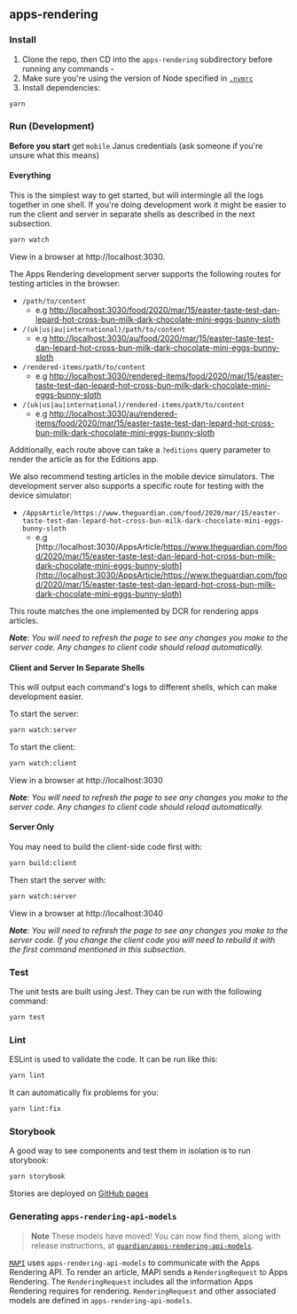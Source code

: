 ## apps-rendering

### Install

1. Clone the repo, then CD into the `apps-rendering` subdirectory before running any commands -
2. Make sure you're using the version of Node specified in [`.nvmrc`](/.nvmrc)
3. Install dependencies:

```sh
yarn
```

### Run (Development)

**Before you start** get `mobile` Janus credentials (ask someone if you're unsure what this means)

#### Everything

This is the simplest way to get started, but will intermingle all the logs together in one shell. If you're doing development work it might be easier to run the client and server in separate shells as described in the next subsection.

```sh
yarn watch
```

View in a browser at http://localhost:3030.

The Apps Rendering development server supports the following routes for testing
articles in the browser:

-   `/path/to/content`
    -   e.g [http://localhost:3030/food/2020/mar/15/easter-taste-test-dan-lepard-hot-cross-bun-milk-dark-chocolate-mini-eggs-bunny-sloth](http://localhost:3030/food/2020/mar/15/easter-taste-test-dan-lepard-hot-cross-bun-milk-dark-chocolate-mini-eggs-bunny-sloth)
-   `/(uk|us|au|international)/path/to/content`
    -   e.g [http://localhost:3030/au/food/2020/mar/15/easter-taste-test-dan-lepard-hot-cross-bun-milk-dark-chocolate-mini-eggs-bunny-sloth](http://localhost:3030/au/food/2020/mar/15/easter-taste-test-dan-lepard-hot-cross-bun-milk-dark-chocolate-mini-eggs-bunny-sloth)
-   `/rendered-items/path/to/content`
    -   e.g [http://localhost:3030/rendered-items/food/2020/mar/15/easter-taste-test-dan-lepard-hot-cross-bun-milk-dark-chocolate-mini-eggs-bunny-sloth](http://localhost:3030/rendered-items/food/2020/mar/15/easter-taste-test-dan-lepard-hot-cross-bun-milk-dark-chocolate-mini-eggs-bunny-sloth)
-   `/(uk|us|au|international)/rendered-items/path/to/content`
    -   e.g [http://localhost:3030/au/rendered-items/food/2020/mar/15/easter-taste-test-dan-lepard-hot-cross-bun-milk-dark-chocolate-mini-eggs-bunny-sloth](http://localhost:3030/au/rendered-items/food/2020/mar/15/easter-taste-test-dan-lepard-hot-cross-bun-milk-dark-chocolate-mini-eggs-bunny-sloth)

Additionally, each route above can take a `?editions` query parameter to render
the article as for the Editions app.

We also recommend testing articles in the mobile device simulators.
The development server also supports a specific route for testing with the
device simulator:

-   `/AppsArticle/https://www.theguardian.com/food/2020/mar/15/easter-taste-test-dan-lepard-hot-cross-bun-milk-dark-chocolate-mini-eggs-bunny-sloth`
    -   e.g [http://localhost:3030/AppsArticle/https://www.theguardian.com/food/2020/mar/15/easter-taste-test-dan-lepard-hot-cross-bun-milk-dark-chocolate-mini-eggs-bunny-sloth](http://localhost:3030/AppsArticle/https://www.theguardian.com/food/2020/mar/15/easter-taste-test-dan-lepard-hot-cross-bun-milk-dark-chocolate-mini-eggs-bunny-sloth)

This route matches the one implemented by DCR for rendering apps articles.

_**Note**: You will need to refresh the page to see any changes you make to the server code. Any changes to client code should reload automatically._

#### Client and Server In Separate Shells

This will output each command's logs to different shells, which can make development easier.

To start the server:

```sh
yarn watch:server
```

To start the client:

```sh
yarn watch:client
```

View in a browser at http://localhost:3030

_**Note**: You will need to refresh the page to see any changes you make to the server code. Any changes to client code should reload automatically._

#### Server Only

You may need to build the client-side code first with:

```sh
yarn build:client
```

Then start the server with:

```sh
yarn watch:server
```

View in a browser at http://localhost:3040

_**Note**: You will need to refresh the page to see any changes you make to the server code. If you change the client code you will need to rebuild it with the first command mentioned in this subsection._

### Test

The unit tests are built using Jest. They can be run with the following command:

```sh
yarn test
```

### Lint

ESLint is used to validate the code. It can be run like this:

```sh
yarn lint
```

It can automatically fix problems for you:

```sh
yarn lint:fix
```

### Storybook

A good way to see components and test them in isolation is to run storybook:

```sh
yarn storybook
```

Stories are deployed on [GitHub pages](https://guardian.github.io/apps-rendering)

### Generating `apps-rendering-api-models`

> **Note**
> These models have moved! You can now find them, along with release instructions, at [`guardian/apps-rendering-api-models`](https://github.com/guardian/apps-rendering-api-models).

[`MAPI`](https://github.com/guardian/mobile-apps-api) uses `apps-rendering-api-models` to communicate with the Apps Rendering API. To render an article, MAPI sends a `RenderingRequest` to Apps Rendering. The `RenderingRequest` includes all the information Apps Rendering requires for rendering. `RenderingRequest` and other associated models are defined in `apps-rendering-api-models`.
